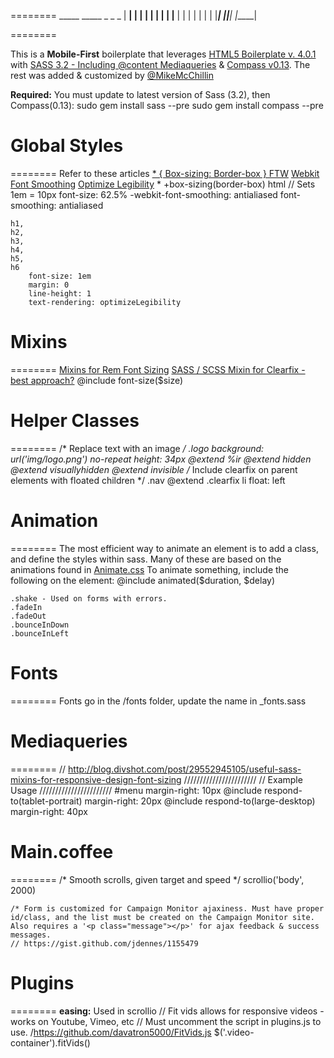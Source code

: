 ========
     _____    _____    _ _ _ 
    |   __|  |  |  |  | | | |
    |__   |  |     |  | | | |
    |_____|  |__|__|  |_____|

========
                             


This is a **Mobile-First** boilerplate that leverages [HTML5 Boilerplate v. 4.0.1](http://html5boilerplate.com) with [SASS 3.2 - Including @content Mediaqueries](http://sass-lang.com/) & [Compass v0.13](http://compass-style.org/).
The rest was added & customized by [@MikeMcChillin](https://twitter.com/mikemcchillin)

**Required:** 
You must update to latest version of Sass (3.2), then Compass(0.13):
    sudo gem install sass --pre
    sudo gem install compass --pre

# Global Styles
========
Refer to these articles
[* { Box-sizing: Border-box } FTW](http://paulirish.com/2012/box-sizing-border-box-ftw/)
[Webkit Font Smoothing](http://maxvoltar.com/archive/-webkit-font-smoothing)
[Optimize Legibility](http://www.usabilitypost.com/2012/11/06/optimize-legibility/)
    *
        +box-sizing(border-box)
    html
        // Sets 1em = 10px
        font-size: 62.5%
        -webkit-font-smoothing: antialiased
        font-smoothing: antialiased

    h1,
    h2,
    h3,
    h4,
    h5,
    h6
        font-size: 1em
        margin: 0
        line-height: 1
        text-rendering: optimizeLegibility
# Mixins
========
[Mixins for Rem Font Sizing](http://css-tricks.com/snippets/css/less-mixin-for-rem-font-sizing/)
[SASS / SCSS Mixin for Clearfix - best approach?](http://stackoverflow.com/questions/7154705/sass-scss-mixin-for-clearfix-best-approach/7154716#7154716)
    @include font-size($size)
# Helper Classes
========
    /* Replace text with an image */
    .logo
        background: url('img/logo.png') no-repeat
        height: 34px
        @extend %ir
    @extend hidden
    @extend visuallyhidden
    @extend invisible
    /* Include clearfix on parent elements with floated children */
    .nav
        @extend .clearfix
        li
            float: left
# Animation
========
The most efficient way to animate an element is to add a class, and define the styles within sass. Many of these are based on the animations found in [Animate.css](daneden.me/animate/)
To animate something, include the following on the element:
    @include animated($duration, $delay)

    .shake - Used on forms with errors.
    .fadeIn
    .fadeOut
    .bounceInDown
    .bounceInLeft
# Fonts
========
Fonts go in the /fonts folder, update the name in _fonts.sass
# Mediaqueries
========
    // http://blog.divshot.com/post/29552945105/useful-sass-mixins-for-responsive-design-font-sizing
    ///////////////////////
    // Example Usage
    ///////////////////////
    #menu
        margin-right: 10px
        @include respond-to(tablet-portrait)
            margin-right: 20px
        @include respond-to(large-desktop)
            margin-right: 40px
# Main.coffee
========
    /* Smooth scrolls, given target and speed */
    scrollio('body', 2000)

    /* Form is customized for Campaign Monitor ajaxiness. Must have proper id/class, and the list must be created on the Campaign Monitor site. Also requires a '<p class="message"></p>' for ajax feedback & success messages.
    // https://gist.github.com/jdennes/1155479

# Plugins
========
**easing:** Used in scrollio
    // Fit vids allows for responsive videos - works on Youtube, Vimeo, etc
    // Must uncomment the script in plugins.js to use.
    /https://github.com/davatron5000/FitVids.js
    $('.video-container').fitVids()

